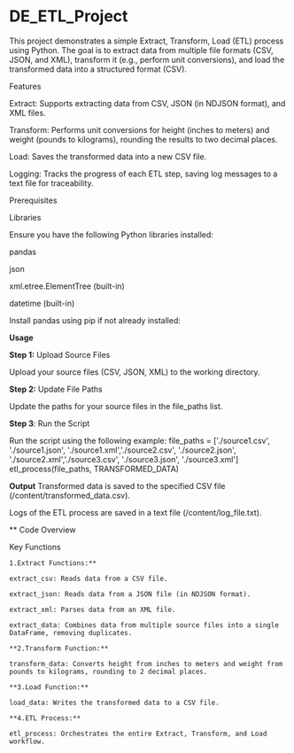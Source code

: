 # DE_ETL_Project
This project demonstrates a simple Extract, Transform, Load (ETL) process using Python. The goal is to extract data from multiple file formats (CSV, JSON, and XML), transform it (e.g., perform unit conversions), and load the transformed data into a structured format (CSV).

Features

Extract: Supports extracting data from CSV, JSON (in NDJSON format), and XML files.

Transform: Performs unit conversions for height (inches to meters) and weight (pounds to kilograms), rounding the results to two decimal places.

Load: Saves the transformed data into a new CSV file.

Logging: Tracks the progress of each ETL step, saving log messages to a text file for traceability.

Prerequisites

Libraries

Ensure you have the following Python libraries installed:

pandas

json

xml.etree.ElementTree (built-in)

datetime (built-in)

Install pandas using pip if not already installed:

**Usage**

**Step 1:** Upload Source Files

Upload your source files (CSV, JSON, XML) to the working directory.

**Step 2:** Update File Paths

Update the paths for your source files in the file_paths list.

**Step 3**: Run the Script

Run the script using the following example:
    file_paths = ['./source1.csv', './source1.json', './source1.xml','./source2.csv', './source2.json', './source2.xml','./source3.csv', './source3.json', './source3.xml']
    etl_process(file_paths, TRANSFORMED_DATA)

**Output**
  Transformed data is saved to the specified CSV file (/content/transformed_data.csv).

  Logs of the ETL process are saved in a text file (/content/log_file.txt).

**  Code Overview

  Key Functions
    
    1.Extract Functions:**
    
    extract_csv: Reads data from a CSV file.
    
    extract_json: Reads data from a JSON file (in NDJSON format).
    
    extract_xml: Parses data from an XML file.
    
    extract_data: Combines data from multiple source files into a single DataFrame, removing duplicates.
    
    **2.Transform Function:**
    
    transform_data: Converts height from inches to meters and weight from pounds to kilograms, rounding to 2 decimal places.
    
    **3.Load Function:**
    
    load_data: Writes the transformed data to a CSV file.
    
    **4.ETL Process:**
    
    etl_process: Orchestrates the entire Extract, Transform, and Load workflow.

